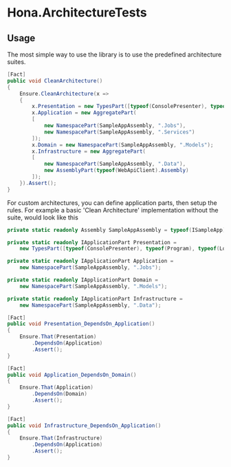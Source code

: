 # Hona.ArchitectureTests

## Usage

The most simple way to use the library is to use the predefined architecture suites.

```csharp
[Fact]
public void CleanArchitecture()
{
    Ensure.CleanArchitecture(x =>
    {
        x.Presentation = new TypesPart([typeof(ConsolePresenter), typeof(Program), typeof(LogHelper)]);
        x.Application = new AggregatePart(
        [
            new NamespacePart(SampleAppAssembly, ".Jobs"),
            new NamespacePart(SampleAppAssembly, ".Services")
        ]);
        x.Domain = new NamespacePart(SampleAppAssembly, ".Models");
        x.Infrastructure = new AggregatePart(
        [
            new NamespacePart(SampleAppAssembly, ".Data"),
            new AssemblyPart(typeof(WebApiClient).Assembly)
        ]);
    }).Assert();
}
```

For custom architectures, you can define application parts, then setup the rules. For example a basic 'Clean Architecture' implementation without the suite, would look like this

```csharp
private static readonly Assembly SampleAppAssembly = typeof(ISampleApp).Assembly;

private static readonly IApplicationPart Presentation =
    new TypesPart([typeof(ConsolePresenter), typeof(Program), typeof(LogHelper)]);

private static readonly IApplicationPart Application =
    new NamespacePart(SampleAppAssembly, ".Jobs");

private static readonly IApplicationPart Domain =
    new NamespacePart(SampleAppAssembly, ".Models");

private static readonly IApplicationPart Infrastructure =
    new NamespacePart(SampleAppAssembly, ".Data");

[Fact]
public void Presentation_DependsOn_Application()
{
    Ensure.That(Presentation)
        .DependsOn(Application)
        .Assert();
}

[Fact]
public void Application_DependsOn_Domain()
{
    Ensure.That(Application)
        .DependsOn(Domain)
        .Assert();
}

[Fact]
public void Infrastructure_DependsOn_Application()
{
    Ensure.That(Infrastructure)
        .DependsOn(Application)
        .Assert();
}
```